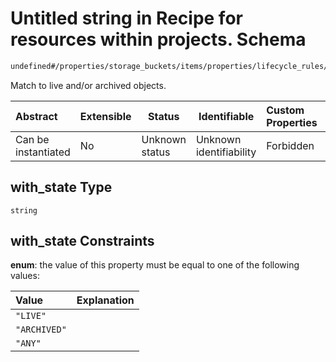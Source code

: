 # Untitled string in Recipe for resources within projects. Schema

```txt
undefined#/properties/storage_buckets/items/properties/lifecycle_rules/items/properties/condition/properties/with_state
```

Match to live and/or archived objects.


| Abstract            | Extensible | Status         | Identifiable            | Custom Properties | Additional Properties | Access Restrictions | Defined In                                                                                                          |
| :------------------ | ---------- | -------------- | ----------------------- | :---------------- | --------------------- | ------------------- | ------------------------------------------------------------------------------------------------------------------- |
| Can be instantiated | No         | Unknown status | Unknown identifiability | Forbidden         | Allowed               | none                | [resources.schema.json\*](../../../../../../../../../../tmp/182028425/resources.schema.json "open original schema") |

## with_state Type

`string`

## with_state Constraints

**enum**: the value of this property must be equal to one of the following values:

| Value        | Explanation |
| :----------- | ----------- |
| `"LIVE"`     |             |
| `"ARCHIVED"` |             |
| `"ANY"`      |             |
